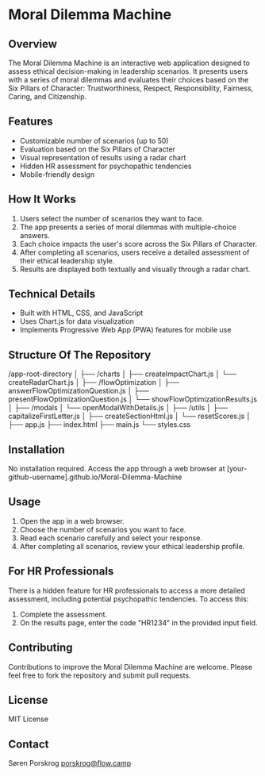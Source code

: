 # Moral Dilemma Machine

## Overview
The Moral Dilemma Machine is an interactive web application designed to assess ethical decision-making in leadership scenarios. It presents users with a series of moral dilemmas and evaluates their choices based on the Six Pillars of Character: Trustworthiness, Respect, Responsibility, Fairness, Caring, and Citizenship.

## Features
- Customizable number of scenarios (up to 50)
- Evaluation based on the Six Pillars of Character
- Visual representation of results using a radar chart
- Hidden HR assessment for psychopathic tendencies
- Mobile-friendly design

## How It Works
1. Users select the number of scenarios they want to face.
2. The app presents a series of moral dilemmas with multiple-choice answers.
3. Each choice impacts the user's score across the Six Pillars of Character.
4. After completing all scenarios, users receive a detailed assessment of their ethical leadership style.
5. Results are displayed both textually and visually through a radar chart.

## Technical Details
- Built with HTML, CSS, and JavaScript
- Uses Chart.js for data visualization
- Implements Progressive Web App (PWA) features for mobile use


## Structure Of The Repository
/app-root-directory
│
├── /charts
│   ├── createImpactChart.js
│   └── createRadarChart.js
│
├── /flowOptimization
│   ├── answerFlowOptimizationQuestion.js
│   ├── presentFlowOptimizationQuestion.js
│   └── showFlowOptimizationResults.js
│
├── /modals
│   └── openModalWithDetails.js
│
├── /utils
│   ├── capitalizeFirstLetter.js
│   ├── createSectionHtml.js
│   └── resetScores.js
│
├── app.js
├── index.html
├── main.js
└── styles.css

## Installation
No installation required. Access the app through a web browser at [your-github-username].github.io/Moral-Dilemma-Machine

## Usage
1. Open the app in a web browser.
2. Choose the number of scenarios you want to face.
3. Read each scenario carefully and select your response.
4. After completing all scenarios, review your ethical leadership profile.

## For HR Professionals
There is a hidden feature for HR professionals to access a more detailed assessment, including potential psychopathic tendencies. To access this:
1. Complete the assessment.
2. On the results page, enter the code "HR1234" in the provided input field.

## Contributing
Contributions to improve the Moral Dilemma Machine are welcome. Please feel free to fork the repository and submit pull requests.

## License
MIT License 

## Contact
Søren Porskrog 
porskrog@flow.camp 
